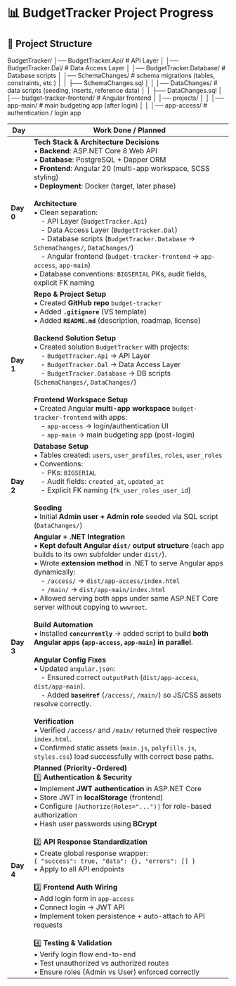 # 📊 BudgetTracker Project Progress

## 📂 Project Structure
BudgetTracker/
│── BudgetTracker.Api/ # API Layer
│
│── BudgetTracker.Dal/ # Data Access Layer
│
│── BudgetTracker.Database/ # Database scripts
│ │── SchemaChanges/ # schema migrations (tables, constraints, etc.)
│ │ ├── SchemaChanges.sql
│
│ │── DataChanges/ # data scripts (seeding, inserts, reference data)
│ │ ├── DataChanges.sql
│
│── budget-tracker-frontend/ # Angular frontend
│ │── projects/
│ │ │── app-main/ # main budgeting app (after login)
│ │ │── app-access/ # authentication / login app

| Day       | Work Done / Planned                                                                                                                                                                                                                                                                                                                                                                                                                                                                                                                                                                                                                                                                                                                                                                                                                                                                                                                                                                                                    |
| --------- | ---------------------------------------------------------------------------------------------------------------------------------------------------------------------------------------------------------------------------------------------------------------------------------------------------------------------------------------------------------------------------------------------------------------------------------------------------------------------------------------------------------------------------------------------------------------------------------------------------------------------------------------------------------------------------------------------------------------------------------------------------------------------------------------------------------------------------------------------------------------------------------------------------------------------------------------------------------------------------------------------------------------------- |
| **Day 0** | **Tech Stack & Architecture Decisions**<br>• **Backend**: ASP.NET Core 8 Web API<br>• **Database**: PostgreSQL + Dapper ORM<br>• **Frontend**: Angular 20 (multi-app workspace, SCSS styling)<br>• **Deployment**: Docker (target, later phase)<br><br>**Architecture**<br>• Clean separation:<br> - API Layer (`BudgetTracker.Api`)<br> - Data Access Layer (`BudgetTracker.Dal`)<br> - Database scripts (`BudgetTracker.Database` → `SchemaChanges/`, `DataChanges/`)<br> - Angular frontend (`budget-tracker-frontend` → `app-access`, `app-main`)<br>• Database conventions: `BIGSERIAL` PKs, audit fields, explicit FK naming                                                                                                                                                                                                                                                                                                                                                                                     |
| **Day 1** | **Repo & Project Setup**<br>• Created **GitHub repo** `budget-tracker`<br>• Added **`.gitignore`** (VS template)<br>• Added **`README.md`** (description, roadmap, license)<br><br>**Backend Solution Setup**<br>• Created solution `BudgetTracker` with projects:<br> - `BudgetTracker.Api` → API Layer<br> - `BudgetTracker.Dal` → Data Access Layer<br> - `BudgetTracker.Database` → DB scripts (`SchemaChanges/`, `DataChanges/`)<br><br>**Frontend Workspace Setup**<br>• Created Angular **multi-app workspace** `budget-tracker-frontend` with apps:<br> - `app-access` → login/authentication UI<br> - `app-main` → main budgeting app (post-login)                                                                                                                                                                                                                                                                                                                                                            |
| **Day 2** | **Database Setup**<br>• Tables created: `users`, `user_profiles`, `roles`, `user_roles`<br>• Conventions:<br> - PKs: `BIGSERIAL`<br> - Audit fields: `created_at`, `updated_at`<br> - Explicit FK naming (`fk_user_roles_user_id`)<br><br>**Seeding**<br>• Initial **Admin user + Admin role** seeded via SQL script (`DataChanges/`)                                                                                                                                                                                                                                                                                                                                                                                                                                                                                                                                                                                                                                                                                  |
| **Day 3** | **Angular + .NET Integration**<br>• **Kept default Angular `dist/` output structure** (each app builds to its own subfolder under `dist/`).<br>• Wrote **extension method** in .NET to serve Angular apps dynamically:<br> - `/access/` → `dist/app-access/index.html`<br> - `/main/` → `dist/app-main/index.html`<br>• Allowed serving both apps under same ASP.NET Core server without copying to `wwwroot`.<br><br>**Build Automation**<br>• Installed **`concurrently`** → added script to build **both Angular apps (`app-access`, `app-main`) in parallel**.<br><br>**Angular Config Fixes**<br>• Updated `angular.json`:<br> - Ensured correct `outputPath` (`dist/app-access`, `dist/app-main`).<br> - Added **`baseHref`** (`/access/`, `/main/`) so JS/CSS assets resolve correctly.<br><br>**Verification**<br>• Verified `/access/` and `/main/` returned their respective `index.html`.<br>• Confirmed static assets (`main.js`, `polyfills.js`, `styles.css`) load successfully with correct base paths. |
| **Day 4** | **Planned (Priority-Ordered)**<br>1️⃣ **Authentication & Security**<br>• Implement **JWT authentication** in ASP.NET Core<br>• Store JWT in **localStorage** (frontend)<br>• Configure `[Authorize(Roles="...")]` for role-based authorization<br>• Hash user passwords using **BCrypt**<br><br>2️⃣ **API Response Standardization**<br>• Create global response wrapper:<br>`{ "success": true, "data": {}, "errors": [] }`<br>• Apply to all API endpoints<br><br>3️⃣ **Frontend Auth Wiring**<br>• Add login form in `app-access`<br>• Connect login → JWT API<br>• Implement token persistence + auto-attach to API requests<br><br>4️⃣ **Testing & Validation**<br>• Verify login flow end-to-end<br>• Test unauthorized vs authorized routes<br>• Ensure roles (Admin vs User) enforced correctly                                                                                                                                                                                                                |
